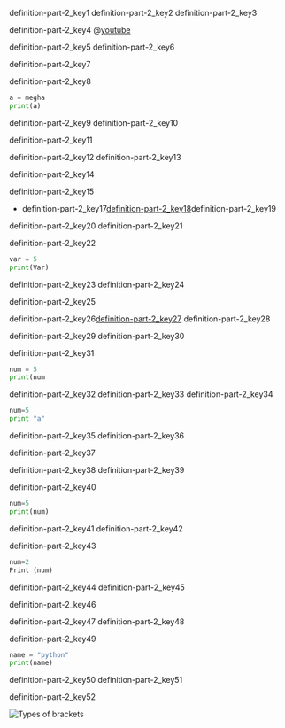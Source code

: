 definition-part-2_key1
definition-part-2_key2
definition-part-2_key3


definition-part-2_key4
@[youtube](USCBCmwMCDA)


definition-part-2_key5
definition-part-2_key6


definition-part-2_key7


definition-part-2_key8
```python
a = megha
print(a)
 ```
definition-part-2_key9
definition-part-2_key10


definition-part-2_key11


definition-part-2_key12
definition-part-2_key13


definition-part-2_key14

 
definition-part-2_key15
- definition-part-2_key17[definition-part-2_key18](https://www.youtube.com/watch?v=e4ax90XmUBc&t=156s)definition-part-2_key19

definition-part-2_key20
definition-part-2_key21


definition-part-2_key22
```python
var = 5
print(Var)
 ```
definition-part-2_key23
definition-part-2_key24


definition-part-2_key25


definition-part-2_key26[definition-part-2_key27](https://youtu.be/mNxDbLBBzno)
definition-part-2_key28


definition-part-2_key29
definition-part-2_key30


definition-part-2_key31
```python
num = 5
print(num
 ```
definition-part-2_key32
definition-part-2_key33
definition-part-2_key34
```python
num=5
print "a"
 ```
definition-part-2_key35
definition-part-2_key36



definition-part-2_key37


definition-part-2_key38
definition-part-2_key39


definition-part-2_key40
```python
num=5
print(num)
 ```
definition-part-2_key41
definition-part-2_key42


definition-part-2_key43
```python
num=2
Print (num)
 ```
definition-part-2_key44
definition-part-2_key45


definition-part-2_key46


definition-part-2_key47
definition-part-2_key48


definition-part-2_key49
```python
name = "python"
print(name)
 ```
definition-part-2_key50
definition-part-2_key51


definition-part-2_key52



![Types of brackets](https://www.grammar-monster.com/glossary/pics/types_of_brackets.png)